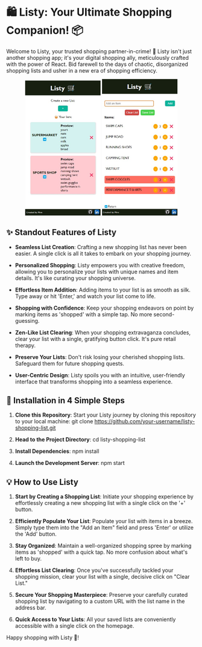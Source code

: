 # 🛍️ Listy: Your Ultimate Shopping Companion! 📦

Welcome to Listy, your trusted shopping partner-in-crime! 🚀 
Listy isn't just another shopping app; it's your digital shopping ally, meticulously crafted with the power of React. Bid farewell to the days of chaotic, disorganized shopping lists and usher in a new era of shopping efficiency.

<p align="center">
    <img src="./public/assets/images/icons/listy-home.jpg" alt="homepage" width="200" />
    <img src="./public/assets/images/icons/listy-createlist.jpg" alt="create list" width="200" />
</p>

## ✨ Standout Features of Listy

- **Seamless List Creation**: Crafting a new shopping list has never been easier. A single click is all it takes to embark on your shopping journey.

- **Personalized Shopping**: Listy empowers you with creative freedom, allowing you to personalize your lists with unique names and item details. It's like curating your shopping universe.

- **Effortless Item Addition**: Adding items to your list is as smooth as silk. Type away or hit 'Enter,' and watch your list come to life.

- **Shopping with Confidence**: Keep your shopping endeavors on point by marking items as 'shopped' with a simple tap. No more second-guessing.

- **Zen-Like List Clearing**: When your shopping extravaganza concludes, clear your list with a single, gratifying button click. It's pure retail therapy.

- **Preserve Your Lists**: Don't risk losing your cherished shopping lists. Safeguard them for future shopping quests.

- **User-Centric Design**: Listy spoils you with an intuitive, user-friendly interface that transforms shopping into a seamless experience.

## 🚀 Installation in 4 Simple Steps

1. **Clone this Repository**: Start your Listy journey by cloning this repository to your local machine:
   git clone https://github.com/your-username/listy-shopping-list.git

2. **Head to the Project Directory**:
   cd listy-shopping-list

3. **Install Dependencies**:
   npm install

4. **Launch the Development Server**:
   npm start

## 💡 How to Use Listy

1. **Start by Creating a Shopping List**: Initiate your shopping experience by effortlessly creating a new shopping list with a single click on the '+' button.

2. **Efficiently Populate Your List**: Populate your list with items in a breeze. Simply type them into the "Add an Item" field and press 'Enter' or utilize the 'Add' button.

3. **Stay Organized**: Maintain a well-organized shopping spree by marking items as 'shopped' with a quick tap. No more confusion about what's left to buy.

4. **Effortless List Clearing**: Once you've successfully tackled your shopping mission, clear your list with a single, decisive click on "Clear List."

5. **Secure Your Shopping Masterpiece**: Preserve your carefully curated shopping list by navigating to a custom URL with the list name in the address bar.

6. **Quick Access to Your Lists**: All your saved lists are conveniently accessible with a single click on the homepage.

Happy shopping with Listy 🛒!
